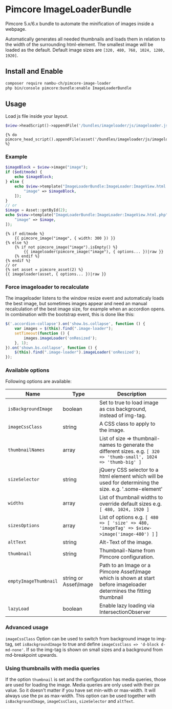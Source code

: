 # Pimcore ImageLoaderBundle

Pimcore 5.x/6.x bundle to automate the minification of images inside a webpage.

Automatically generates all needed thumbnails and loads them in relation to the width of the surrounding html-element. The smallest image will be loaded as the default. Default image sizes are ```[320, 480, 768, 1024, 1280, 1920]```.

## Install and Enable

```bash
composer require nambu-ch/pimcore-image-loader
php bin/console pimcore:bundle:enable ImageLoaderBundle
```

## Usage

Load js file inside your layout.

```php
$view->headScript()->appendFile('/bundles/imageloader/js/imageloader.js');
```

```twig
{% do pimcore_head_script().appendFile(asset('/bundles/imageloader/js/imageloader.js')) %}
```

### Example

```php
$imageBlock = $view->image("image");
if ($editmode) {
    echo $imageBlock;
} else {
    echo $view->template("ImageLoaderBundle:ImageLoader:ImageView.html.php", [
        "image" => $imageBlock,
    ]);
}
// or
$image = Asset::getById(2);
echo $view->template("ImageLoaderBundle:ImageLoader:ImageView.html.php", [
    "image" => $image,
]);
```

```twig
{% if editmode %}
    {{ pimcore_image("image", { width: 300 }) }}
{% else %}
    {% if not pimcore_image("image").isEmpty() %}
        {{ imageloader(pimcore_image("image"), { options... })|raw }}
    {% endif %}
{% endif %}
// or
{% set asset = pimcore_asset(2) %}
{{ imageloader(asset, { options... })|raw }}
```

### Force imageloader to recalculate

The imageloader listens to the window resize event and automaticaly loads the best image, but sometimes images appear and need an manual recalculation of the best image size, for example when an accordion opens. In combination with the bootstrap event, this is done like this:

```js
$('.accordion-collapse').on('show.bs.collapse', function () {
    var images = $(this).find(".image-loader");
    setTimeout(function () {
        images.imageLoader('onResized');
    }, 1);
}).on('shown.bs.collapse', function () {
    $(this).find(".image-loader").imageLoader('onResized');
});
```

### Available options

Following options are available:

| Name                  | Type                   | Description                                                                                                                |
|-----------------------|------------------------|----------------------------------------------------------------------------------------------------------------------------|
| `isBackgroundImage`   | boolean                | Set to true to load image as css background, instead of img-tag.                                                           |
| `imageCssClass`       | string                 | A CSS class to apply to the image.                                                                                         |
| `thumbnailNames`      | array                  | List of size => thumbnail-names to generate the different sizes. e.g. ```[ 320 => 'thumb-small', 1024 => 'thumb-big' ]```  |
| `sizeSelector`        | string                 | jQuery CSS selector to a html element which will be used for determining the size. e.g. '.some-element'                    |
| `widths`              | array                  | List of thumbnail widths to override default sizes e.g. ```[ 480, 1024, 1920 ]```                                          |
| `sizesOptions`        | array                  | List of options e.g. ```[ 480 => [ 'size' => 480, 'imageTag' => $view->image('image-480') ]``` ]                           |
| `altText`             | string                 | Alt-Text of the image.                                                                                                     |
| `thumbnail`           | string                 | Thumbnail-Name from Pimcore configuration.                                                                                 |
| `emptyImageThumbnail` | string or Asset\Image  | Path to an Image or a Pimcore Asset\Image which is shown at start before imageloader determines the fitting thumbnail      |
| `lazyLoad`            | boolean                | Enable lazy loading via IntersectionObserver                                                                               |

### Advanced usage

```imageCssClass``` Option can be used to switch from background image to img-tag, set ```isBackgroundImage``` to true and define
```imageCssClass => 'd-block d-md-none'```. If so the img-tag is shown on small sizes and a background from md-breakpoint upwards.

### Using thumbnails with media queries

If the option `thumbnail` is set and the configuration has media queries, those are used for loading the image. Media queries are only used with their px value. So it doesn't matter if you have set min-with or max-width. It will always use the px as max-width. This option can be used together with `isBackgroundImage`, `imageCssClass`, `sizeSelector` and `altText`.
